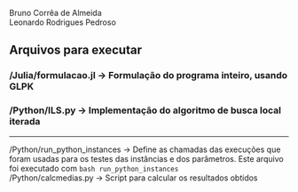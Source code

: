 Bruno Corrêa de Almeida  
Leonardo Rodrigues Pedroso

## Arquivos para executar
### /Julia/formulacao.jl  &rarr; Formulação do programa inteiro, usando GLPK  
### /Python/ILS.py &rarr; Implementação do algoritmo de busca local iterada
---
/Python/run_python_instances &rarr; Define as chamadas das execuções que foram usadas para os testes das instâncias e
dos parâmetros. Este arquivo foi executado com ```bash run_python_instances```  
/Python/calcmedias.py &rarr; Script para calcular os resultados obtidos

                         
